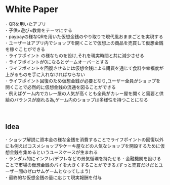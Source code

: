 # White Paper
･ QRを用いたアプリ<br>
･ 子供×遊び×教育をテーマにする<br>
･ paypayの様なQRを用いた仮想金銭のやり取りで現代風おままごとを実現する<br>
･ ユーザーはアプリ内でショップを開くことで仮想上の商品を売買して仮想金銭を稼ぐことができる<br>
･ ライフポイント の様なものを設け,それを現実時間と共に減少させる<br>
･ ライフポイントが0になるとゲームオーバーとする<br>
･ ライフポイントを回復させるには仮想金銭による購買を通じて食料や幸福度が上がるものを手に入れなければならない<br>
･ ライフポイント回復のため仮想金銭が必要となり,ユーザー全員がショップを開くことで必然的に仮想金銭の流通を図ることができる<br>
･ 例えばゲーム内でカレー屋の人気が高くとも全員がカレー屋を開くと需要と供給のバランスが崩れる為,ゲーム内のショップは多様性を持つことになる<br>
<br><br>
## Idea
･ ショップ解説に資本金の様な金銭を消費することでライフポイントの回復以外にも例えばコスメショップやケーキ屋などの人気なショップを開設するために仮想金銭を集めるというユースケースが生まれる<br>
･ ランダム的にインフレ/デフレなどの景気循環を持たせる
･ 金融機関を設けることで市場の仮想金銭のパイを大きくすることができる.(ずっと売買だけだとユーザー間のゼロサムゲームとなってしまう)<br>
･ 最終的な仮想金銭の量に応じて現実報酬を付与
